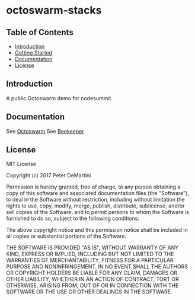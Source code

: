 # octoswarm-stacks

## Table of Contents

* [Introduction](#introduction)
* [Getting Started](#getting-started)
* [Documentation](#documentation)
* [License](#license)

## Introduction

A public Octoswarm demo for nodesummit.

## Documentation

See [Octoswarm](https://github.com/octoblu/octoswarm)
See [Beekeeper](https://github.com/octoblu/beekeeper-service)

## License

MIT License

Copyright (c) 2017 Peter DeMartini

Permission is hereby granted, free of charge, to any person obtaining a copy
of this software and associated documentation files (the "Software"), to deal
in the Software without restriction, including without limitation the rights
to use, copy, modify, merge, publish, distribute, sublicense, and/or sell
copies of the Software, and to permit persons to whom the Software is
furnished to do so, subject to the following conditions:

The above copyright notice and this permission notice shall be included in all
copies or substantial portions of the Software.

THE SOFTWARE IS PROVIDED "AS IS", WITHOUT WARRANTY OF ANY KIND, EXPRESS OR
IMPLIED, INCLUDING BUT NOT LIMITED TO THE WARRANTIES OF MERCHANTABILITY,
FITNESS FOR A PARTICULAR PURPOSE AND NONINFRINGEMENT. IN NO EVENT SHALL THE
AUTHORS OR COPYRIGHT HOLDERS BE LIABLE FOR ANY CLAIM, DAMAGES OR OTHER
LIABILITY, WHETHER IN AN ACTION OF CONTRACT, TORT OR OTHERWISE, ARISING FROM,
OUT OF OR IN CONNECTION WITH THE SOFTWARE OR THE USE OR OTHER DEALINGS IN THE
SOFTWARE.
